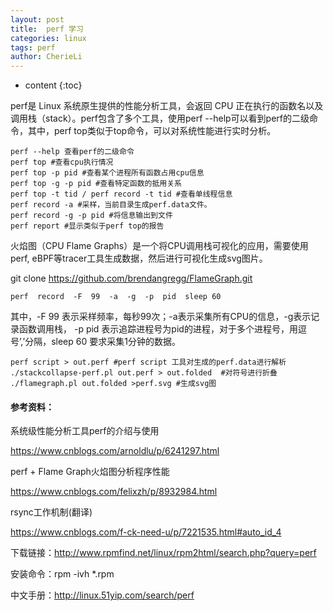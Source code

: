 ```yaml
---
layout: post
title:  perf 学习
categories: linux
tags: perf
author: CherieLi
---
```


* content
{:toc}  

perf是 Linux 系统原生提供的性能分析工具，会返回 CPU 正在执行的函数名以及调用栈（stack）。perf包含了多个工具，使用perf  --help可以看到perf的二级命令，其中，perf top类似于top命令，可以对系统性能进行实时分析。



```
perf --help 查看perf的二级命令
perf top #查看cpu执行情况
perf top -p pid #查看某个进程所有函数占用cpu信息
perf top -g -p pid #查看特定函数的抵用关系
perf top -t tid / perf record -t tid #查看单线程信息
perf record -a #采样，当前目录生成perf.data文件。
perf record -g -p pid #将信息输出到文件
perf report #显示类似于perf top的报告

```



火焰图（CPU Flame Graphs）是一个将CPU调用栈可视化的应用，需要使用perf, eBPF等tracer工具生成数据，然后进行可视化生成svg图片。

git clone https://github.com/brendangregg/FlameGraph.git

```
perf  record  -F  99  -a  -g  -p  pid  sleep 60
```

其中，-F 99 表示采样频率，每秒99次；-a表示采集所有CPU的信息，-g表示记录函数调用栈， -p pid 表示追踪进程号为pid的进程，对于多个进程号，用逗号’,’分隔，sleep 60 要求采集1分钟的数据。

```
perf script > out.perf #perf script 工具对生成的perf.data进行解析
./stackcollapse-perf.pl out.perf > out.folded  #对符号进行折叠
./flamegraph.pl out.folded >perf.svg #生成svg图
```



#### 参考资料：

系统级性能分析工具perf的介绍与使用

<https://www.cnblogs.com/arnoldlu/p/6241297.html>

perf + Flame Graph火焰图分析程序性能

<https://www.cnblogs.com/felixzh/p/8932984.html>

rsync工作机制(翻译)

<https://www.cnblogs.com/f-ck-need-u/p/7221535.html#auto_id_4>

下载链接：http://www.rpmfind.net/linux/rpm2html/search.php?query=perf

安装命令：rpm -ivh *.rpm

中文手册：http://linux.51yip.com/search/perf

